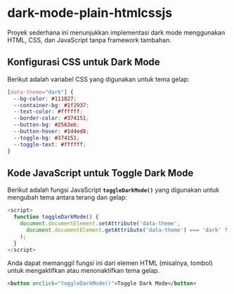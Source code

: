 # dark-mode-plain-htmlcssjs

Proyek sederhana ini menunjukkan implementasi dark mode menggunakan HTML, CSS, dan JavaScript tanpa framework tambahan.

## Konfigurasi CSS untuk Dark Mode

Berikut adalah variabel CSS yang digunakan untuk tema gelap:

```css
[data-theme="dark"] {
  --bg-color: #111827;
  --container-bg: #1f2937;
  --text-color: #ffffff;
  --border-color: #374151;
  --button-bg: #2563eb;
  --button-hover: #1d4ed8;
  --toggle-bg: #374151;
  --toggle-text: #ffffff;
}
```

## Kode JavaScript untuk Toggle Dark Mode

Berikut adalah fungsi JavaScript **`toggleDarkMode()`** yang digunakan untuk mengubah tema antara terang dan gelap:

```javascript
<script>
  function toggleDarkMode() {
    document.documentElement.setAttribute('data-theme',
      document.documentElement.getAttribute('data-theme') === 'dark' ? 'light' : 'dark'
    );
  }
</script>
```

Anda dapat memanggil fungsi ini dari elemen HTML (misalnya, tombol) untuk mengaktifkan atau menonaktifkan tema gelap.

```html
<button onclick="toggleDarkMode()">Toggle Dark Mode</button>
```
